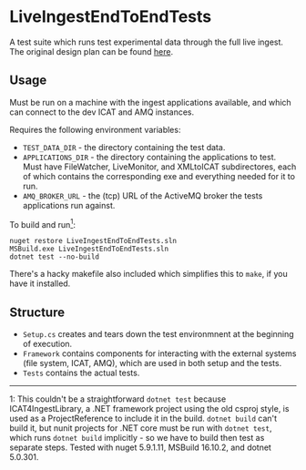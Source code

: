 # LiveIngestEndToEndTests

A test suite which runs test experimental data through the full live ingest. The original design plan can be found [here](https://github.com/ral-facilities/isis-tasks/issues/22#issuecomment-885040628).

## Usage

Must be run on a machine with the ingest applications available, and which can connect to the dev ICAT and AMQ instances.

Requires the following environment variables:
 - `TEST_DATA_DIR` - the directory containing the test data.
 - `APPLICATIONS_DIR` - the directory containing the applications to test. Must have FileWatcher, LiveMonitor, and XMLtoICAT subdirectores, each of which contains the corresponding exe and everything needed for it to run.
 - `AMQ_BROKER_URL` - the (tcp) URL of the ActiveMQ broker the tests applications run against.

To build and run[<sup>1</sup>](#footnote1):
```
nuget restore LiveIngestEndToEndTests.sln
MSBuild.exe LiveIngestEndToEndTests.sln
dotnet test --no-build
```

There's a hacky makefile also included which simplifies this to `make`, if you have it installed.

## Structure

 - `Setup.cs` creates and tears down the test environmnent at the beginning of execution.
 - `Framework` contains components for interacting with the external systems (file system, ICAT, AMQ), which are used in both setup and the tests.
 - `Tests` contains the actual tests.

---

<a name="footnote1">1: </a>This couldn't be a straightforward `dotnet test` because ICAT4IngestLibrary, a .NET framework project using the old csproj style, is used as a ProjectReference to include it in the build. `dotnet build` can't build it, but nunit projects for .NET core must be run with `dotnet test`, which runs `dotnet build` implicitly - so we have to build then test as separate steps. Tested with nuget 5.9.1.11, MSBuild 16.10.2, and dotnet 5.0.301.
</aside>
